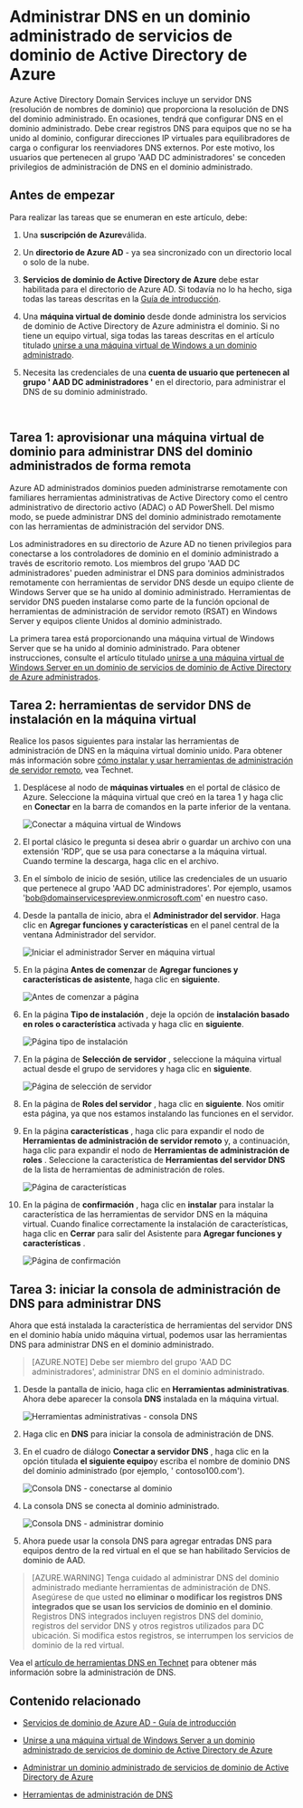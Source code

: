 <properties
    pageTitle="Azure Active Directory Domain Services: Administrar DNS en dominios administrados | Microsoft Azure"
    description="Administrar DNS en dominios administrados de Azure Active Directory Domain Services"
    services="active-directory-ds"
    documentationCenter=""
    authors="mahesh-unnikrishnan"
    manager="stevenpo"
    editor="curtand"/>

<tags
    ms.service="active-directory-ds"
    ms.workload="identity"
    ms.tgt_pltfrm="na"
    ms.devlang="na"
    ms.topic="article"
    ms.date="10/03/2016"
    ms.author="maheshu"/>

# <a name="administer-dns-on-an-azure-ad-domain-services-managed-domain"></a>Administrar DNS en un dominio administrado de servicios de dominio de Active Directory de Azure
Azure Active Directory Domain Services incluye un servidor DNS (resolución de nombres de dominio) que proporciona la resolución de DNS del dominio administrado. En ocasiones, tendrá que configurar DNS en el dominio administrado. Debe crear registros DNS para equipos que no se ha unido al dominio, configurar direcciones IP virtuales para equilibradores de carga o configurar los reenviadores DNS externos. Por este motivo, los usuarios que pertenecen al grupo 'AAD DC administradores' se conceden privilegios de administración de DNS en el dominio administrado.


## <a name="before-you-begin"></a>Antes de empezar
Para realizar las tareas que se enumeran en este artículo, debe:

1. Una **suscripción de Azure**válida.

2. Un **directorio de Azure AD** - ya sea sincronizado con un directorio local o solo de la nube.

3. **Servicios de dominio de Active Directory de Azure** debe estar habilitada para el directorio de Azure AD. Si todavía no lo ha hecho, siga todas las tareas descritas en la [Guía de introducción](./active-directory-ds-getting-started.md).

4. Una **máquina virtual de dominio** desde donde administra los servicios de dominio de Active Directory de Azure administra el dominio. Si no tiene un equipo virtual, siga todas las tareas descritas en el artículo titulado [unirse a una máquina virtual de Windows a un dominio administrado](./active-directory-ds-admin-guide-join-windows-vm.md).

5. Necesita las credenciales de una **cuenta de usuario que pertenecen al grupo ' AAD DC administradores '** en el directorio, para administrar el DNS de su dominio administrado.

<br>

## <a name="task-1---provision-a-domain-joined-virtual-machine-to-remotely-administer-dns-for-the-managed-domain"></a>Tarea 1: aprovisionar una máquina virtual de dominio para administrar DNS del dominio administrados de forma remota
Azure AD administrados dominios pueden administrarse remotamente con familiares herramientas administrativas de Active Directory como el centro administrativo de directorio activo (ADAC) o AD PowerShell. Del mismo modo, se puede administrar DNS del dominio administrado remotamente con las herramientas de administración del servidor DNS.

Los administradores en su directorio de Azure AD no tienen privilegios para conectarse a los controladores de dominio en el dominio administrado a través de escritorio remoto. Los miembros del grupo 'AAD DC administradores' pueden administrar el DNS para dominios administrados remotamente con herramientas de servidor DNS desde un equipo cliente de Windows Server que se ha unido al dominio administrado. Herramientas de servidor DNS pueden instalarse como parte de la función opcional de herramientas de administración de servidor remoto (RSAT) en Windows Server y equipos cliente Unidos al dominio administrado.

La primera tarea está proporcionando una máquina virtual de Windows Server que se ha unido al dominio administrado. Para obtener instrucciones, consulte el artículo titulado [unirse a una máquina virtual de Windows Server en un dominio de servicios de dominio de Active Directory de Azure administrados](active-directory-ds-admin-guide-join-windows-vm.md).


## <a name="task-2---install-dns-server-tools-on-the-virtual-machine"></a>Tarea 2: herramientas de servidor DNS de instalación en la máquina virtual
Realice los pasos siguientes para instalar las herramientas de administración de DNS en la máquina virtual dominio unido. Para obtener más información sobre [cómo instalar y usar herramientas de administración de servidor remoto](https://technet.microsoft.com/library/hh831501.aspx), vea Technet.

1. Desplácese al nodo de **máquinas virtuales** en el portal de clásico de Azure. Seleccione la máquina virtual que creó en la tarea 1 y haga clic en **Conectar** en la barra de comandos en la parte inferior de la ventana.

    ![Conectar a máquina virtual de Windows](./media/active-directory-domain-services-admin-guide/connect-windows-vm.png)

2. El portal clásico le pregunta si desea abrir o guardar un archivo con una extensión 'RDP', que se usa para conectarse a la máquina virtual. Cuando termine la descarga, haga clic en el archivo.

3. En el símbolo de inicio de sesión, utilice las credenciales de un usuario que pertenece al grupo 'AAD DC administradores'. Por ejemplo, usamos 'bob@domainservicespreview.onmicrosoft.com' en nuestro caso.

4. Desde la pantalla de inicio, abra el **Administrador del servidor**. Haga clic en **Agregar funciones y características** en el panel central de la ventana Administrador del servidor.

    ![Iniciar el administrador Server en máquina virtual](./media/active-directory-domain-services-admin-guide/install-rsat-server-manager.png)

5. En la página **Antes de comenzar** de **Agregar funciones y características de asistente**, haga clic en **siguiente**.

    ![Antes de comenzar a página](./media/active-directory-domain-services-admin-guide/install-rsat-server-manager-add-roles-begin.png)

6. En la página **Tipo de instalación** , deje la opción de **instalación basado en roles o característica** activada y haga clic en **siguiente**.

    ![Página tipo de instalación](./media/active-directory-domain-services-admin-guide/install-rsat-server-manager-add-roles-type.png)

7. En la página de **Selección de servidor** , seleccione la máquina virtual actual desde el grupo de servidores y haga clic en **siguiente**.

    ![Página de selección de servidor](./media/active-directory-domain-services-admin-guide/install-rsat-server-manager-add-roles-server.png)

8. En la página de **Roles del servidor** , haga clic en **siguiente**. Nos omitir esta página, ya que nos estamos instalando las funciones en el servidor.

9. En la página **características** , haga clic para expandir el nodo de **Herramientas de administración de servidor remoto** y, a continuación, haga clic para expandir el nodo de **Herramientas de administración de roles** . Seleccione la característica de **Herramientas del servidor DNS** de la lista de herramientas de administración de roles.

    ![Página de características](./media/active-directory-domain-services-admin-guide/install-rsat-server-manager-add-roles-dns-tools.png)

10. En la página de **confirmación** , haga clic en **instalar** para instalar la característica de las herramientas de servidor DNS en la máquina virtual. Cuando finalice correctamente la instalación de características, haga clic en **Cerrar** para salir del Asistente para **Agregar funciones y características** .

    ![Página de confirmación](./media/active-directory-domain-services-admin-guide/install-rsat-server-manager-add-roles-dns-confirmation.png)


## <a name="task-3---launch-the-dns-management-console-to-administer-dns"></a>Tarea 3: iniciar la consola de administración de DNS para administrar DNS
Ahora que está instalada la característica de herramientas del servidor DNS en el dominio había unido máquina virtual, podemos usar las herramientas DNS para administrar DNS en el dominio administrado.

> [AZURE.NOTE] Debe ser miembro del grupo 'AAD DC administradores', administrar DNS en el dominio administrado.

1. Desde la pantalla de inicio, haga clic en **Herramientas administrativas**. Ahora debe aparecer la consola **DNS** instalada en la máquina virtual.

    ![Herramientas administrativas - consola DNS](./media/active-directory-domain-services-admin-guide/install-rsat-dns-tools-installed.png)

2. Haga clic en **DNS** para iniciar la consola de administración de DNS.

3. En el cuadro de diálogo **Conectar a servidor DNS** , haga clic en la opción titulada **el siguiente equipo**y escriba el nombre de dominio DNS del dominio administrado (por ejemplo, ' contoso100.com').

    ![Consola DNS - conectarse al dominio](./media/active-directory-domain-services-admin-guide/dns-console-connect-to-domain.png)

4. La consola DNS se conecta al dominio administrado.

    ![Consola DNS - administrar dominio](./media/active-directory-domain-services-admin-guide/dns-console-managed-domain.png)

5. Ahora puede usar la consola DNS para agregar entradas DNS para equipos dentro de la red virtual en el que se han habilitado Servicios de dominio de AAD.

> [AZURE.WARNING] Tenga cuidado al administrar DNS del dominio administrado mediante herramientas de administración de DNS. Asegúrese de que usted **no eliminar o modificar los registros DNS integrados que se usan los servicios de dominio en el dominio**. Registros DNS integrados incluyen registros DNS del dominio, registros del servidor DNS y otros registros utilizados para DC ubicación. Si modifica estos registros, se interrumpen los servicios de dominio de la red virtual.


Vea el [artículo de herramientas DNS en Technet](https://technet.microsoft.com/library/cc753579.aspx) para obtener más información sobre la administración de DNS.


## <a name="related-content"></a>Contenido relacionado

- [Servicios de dominio de Azure AD - Guía de introducción](./active-directory-ds-getting-started.md)

- [Unirse a una máquina virtual de Windows Server a un dominio administrado de servicios de dominio de Active Directory de Azure](active-directory-ds-admin-guide-join-windows-vm.md)

- [Administrar un dominio administrado de servicios de dominio de Active Directory de Azure](active-directory-ds-admin-guide-administer-domain.md)

- [Herramientas de administración de DNS](https://technet.microsoft.com/library/cc753579.aspx)
